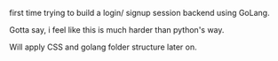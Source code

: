 first time trying to build a login/ signup session backend using GoLang. 

Gotta say, i feel like this is much harder than python's way. 

Will apply CSS and golang folder structure later on.
